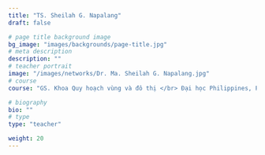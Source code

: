 ```yaml
---
title: "TS. Sheilah G. Napalang"
draft: false

# page title background image
bg_image: "images/backgrounds/page-title.jpg"
# meta description
description: ""
# teacher portrait
image: "/images/networks/Dr. Ma. Sheilah G. Napalang.jpg"
# course
course: "GS. Khoa Quy hoạch vùng và đô thị </br> Đại học Philippines, Philippines"

# biography
bio: ""
# type
type: "teacher"

weight: 20
---
```

